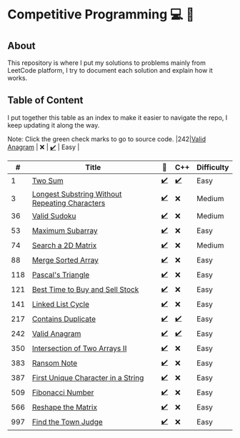 # Competitive Programming :computer: :rocket:

## About

This repository is where I put my solutions to problems mainly from LeetCode platform,
I try to document each solution and explain how it works.

## Table of Content

I put together this table as an index to make it easier to navigate the repo,
I keep updating it along the way.

Note: Click the green check marks to go to source code.
|242|[Valid Anagram](https://leetcode.com/problems/valid-anagram) | :x: | [:heavy_check_mark:](./cpp/validAnagram/ValidAnagram.cpp) | Easy |

| #   | Title                                                                                                                          | :snake:                                                                                                                 | C++                                                                 | Difficulty |
| --- | ------------------------------------------------------------------------------------------------------------------------------ | ----------------------------------------------------------------------------------------------------------------------- | ------------------------------------------------------------------- | ---------- |
| 1   | [Two Sum](https://leetcode.com/problems/two-sum/)                                                                              | [:heavy_check_mark:](./python/twoSum/TwoSum.py)                                                                         | [:heavy_check_mark:](./cpp/twoSum/TwoSum.cpp)                       | Easy       |
| 3   | [Longest Substring Without Repeating Characters](https://leetcode.com/problems/longest-substring-without-repeating-characters) | [:heavy_check_mark:](./python/longestSubstringWithoutRepeatingCharacters/LongestSubstringWithoutRepeatingCharacters.py) | :x:                                                                 | Medium     |
| 36  | [Valid Sudoku](https://leetcode.com/problems/valid-sudoku)                                                                     | [:heavy_check_mark:](./python/validSudoku/ValidSudoku.py)                                                               | :x:                                                                 | Medium     |
| 53  | [Maximum Subarray](https://leetcode.com/problems/maximum-subarray)                                                             | [:heavy_check_mark:](./python/maximumSubarray/MaximumSubarray.py)                                                       | :x:                                                                 | Easy       |
| 74  | [Search a 2D Matrix](https://leetcode.com/problems/search-a-2d-matrix)                                                         | [:heavy_check_mark:](./python/searchA2dMatrix/SearchA2dMatrix.py)                                                       | :x:                                                                 | Medium     |
| 88  | [Merge Sorted Array](https://leetcode.com/problems/merge-sorted-array)                                                         | [:heavy_check_mark:](./python/mergeSortedArray/MergeSortedArray.py)                                                     | :x:                                                                 | Easy       |
| 118 | [Pascal's Triangle](https://leetcode.com/problems/pascals-triangle)                                                            | [:heavy_check_mark:](./python/pascalsTriangle/PascalsTriangle.py)                                                       | :x:                                                                 | Easy       |
| 121 | [Best Time to Buy and Sell Stock](https://leetcode.com/problems/best-time-to-buy-and-sell-stock/)                              | [:heavy_check_mark:](./python/bestTimeToBuyAndSellStock/BestTimeToBuyAndSellStock.py)                                   | :x:                                                                 | Easy       |
| 141 | [Linked List Cycle](https://leetcode.com/problems/linked-list-cycle)                                                           | [:heavy_check_mark:](./python/linkedListCycle/LinkedListCycle.py)                                                       | :x:                                                                 | Easy       |
| 217 | [Contains Duplicate](https://leetcode.com/problems/contains-duplicate)                                                         | [:heavy_check_mark:](./python/containsDuplicate/ContainsDuplicate.py)                                                   | [:heavy_check_mark:](./cpp/containsDuplicate/ContainsDuplicate.cpp) | Easy       |
| 242 | [Valid Anagram](https://leetcode.com/problems/valid-anagram)                                                                   | [:heavy_check_mark:](./python/validAnagram/ValidAnagram.py)                                                             | [:heavy_check_mark:](./cpp/validAnagram/ValidAnagram.cpp)                                                                 | Easy       |
| 350 | [Intersection of Two Arrays II](https://leetcode.com/problems/intersection-of-two-arrays-ii)                                   | [:heavy_check_mark:](./python/intersectionOfTwoArraysIi/IntersectionOfTwoArraysIi.py)                                   | :x:                                                                 | Easy       |
| 383 | [Ransom Note](https://leetcode.com/problems/ransom-note)                                                                       | [:heavy_check_mark:](./python/ransomNote/RansomNote.py)                                                                 | :x:                                                                 | Easy       |
| 387 | [First Unique Character in a String](https://leetcode.com/problems/first-unique-character-in-a-string)                         | [:heavy_check_mark:](./python/firstUniqueCharacterInAString/FirstUniqueCharacterInAString.py)                           | :x:                                                                 | Easy       |
| 509 | [Fibonacci Number](https://leetcode.com/problems/fibonacci-number)                                                             | [:heavy_check_mark:](./python/fibonacciNumber/FibonacciNumber.py)                                                       | :x:                                                                 | Easy       |
| 566 | [Reshape the Matrix](https://leetcode.com/problems/reshape-the-matrix)                                                         | [:heavy_check_mark:](./python/reshapeTheMatrix/ReshapeTheMatrix.py)                                                     | :x:                                                                 | Easy       |
| 997 | [Find the Town Judge](https://leetcode.com/problems/find-the-town-judge)                                                       | [:heavy_check_mark:](./python/findTheTownJudge/FindTheTownJudge.py)                                                     | :x:                                                                 | Easy       |
